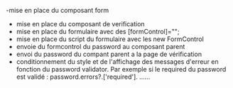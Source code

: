 -mise en place du composant form
- mise en place du composant de verification 
- mise en place du formulaire avec des [formControl]="";
- mise en place du script du formulaire avec les new FormControl 
- envoie du formcontrol du password au composant parent 
- envoi du password du compant parent a la page de vérification 
- conditionnement du style et de l'affichage des messages d'erreur en fonction du password validator. Par exemple si le required du password est validé :
 password.errors?.['required'].
 ......